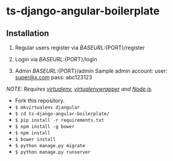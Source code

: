 # ts-django-angular-boilerplate

## Installation

1. Regular users register via
${BASEURL}:${PORT}/register

2. Login via 
${BASEURL}:${PORT}/login

3. Admin
${BASEURL}:${PORT}/admin
Sample admin account:
 user: super@x.com
 pass: abc123123 


*NOTE: Requires [virtualenv](http://virtualenv.readthedocs.org/en/latest/),
[virtualenvwrapper](http://virtualenvwrapper.readthedocs.org/en/latest/) and
[Node.js](http://nodejs.org/).*

* Fork this repository.
* `$ mkvirtualenv djangular`
* `$ cd ts-django-angular-boilerplate/`
* `$ pip install -r requirements.txt`
* `$ npm install -g bower`
* `$ npm install`
* `$ bower install`
* `$ python manage.py migrate`
* `$ python manage.py runserver`

